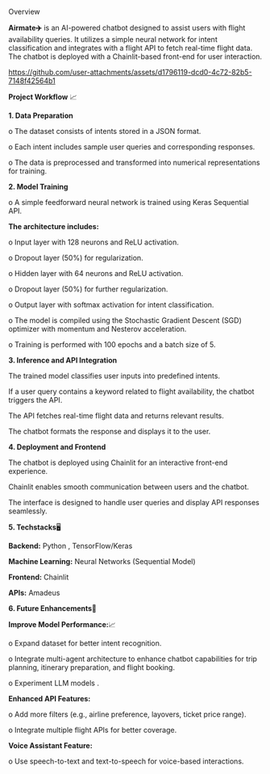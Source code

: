 Overview

**Airmate✈️** is an AI-powered chatbot designed to assist users with flight availability queries. It utilizes a simple neural network for intent classification and integrates with a flight API to fetch real-time flight data. The chatbot is deployed with a Chainlit-based front-end for user interaction.

https://github.com/user-attachments/assets/d1796119-dcd0-4c72-82b5-7148f42564b1



**Project Workflow** 📈

**1. Data Preparation**

o The dataset consists of intents stored in a JSON format.

o Each intent includes sample user queries and corresponding responses.

o The data is preprocessed and transformed into numerical representations for training.

**2. Model Training**

o A simple feedforward neural network is trained using Keras Sequential API.

**The architecture includes:**

o Input layer with 128 neurons and ReLU activation.

o Dropout layer (50%) for regularization.

o Hidden layer with 64 neurons and ReLU activation.

o Dropout layer (50%) for further regularization.

o Output layer with softmax activation for intent classification.

o The model is compiled using the Stochastic Gradient Descent (SGD) optimizer with momentum and Nesterov acceleration.

o Training is performed with 100 epochs and a batch size of 5.

**3. Inference and API Integration**

The trained model classifies user inputs into predefined intents.

If a user query contains a keyword related to flight availability, the chatbot triggers the API.

The API fetches real-time flight data and returns relevant results.

The chatbot formats the response and displays it to the user.

**4. Deployment and Frontend**

The chatbot is deployed using Chainlit for an interactive front-end experience.

Chainlit enables smooth communication between users and the chatbot.

The interface is designed to handle user queries and display API responses seamlessly.

**5. Techstacks**🖥️

**Backend:** Python , TensorFlow/Keras

**Machine Learning:** Neural Networks (Sequential Model)

**Frontend:** Chainlit

**APIs:** Amadeus


**6. Future Enhancements**💫

**Improve Model Performance:**📈

o Expand dataset for better intent recognition.

o Integrate multi-agent architecture to enhance chatbot capabilities for trip planning, itinerary preparation, and flight booking.

o Experiment LLM models .

**Enhanced API Features:**

o Add more filters (e.g., airline preference, layovers, ticket price range).

o Integrate multiple flight APIs for better coverage.

**Voice Assistant Feature:**

o Use speech-to-text and text-to-speech for voice-based interactions.

